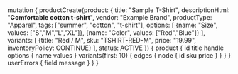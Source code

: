 # 
mutation {
  productCreate(product: {
    title: "Sample T-Shirt",
    descriptionHtml: "<strong>Comfortable cotton t‑shirt</strong>",
    vendor: "Example Brand",
    productType: "Apparel",
    tags: ["summer", "cotton", "t-shirt"],
    options: [
      {name: "Size", values: ["S","M","L","XL"]},
      {name: "Color", values: ["Red","Blue"]}
    ],
    variants: [
      {title: "Red / M", sku: "TSHIRT-RED-M", price: "19.99", inventoryPolicy: CONTINUE}
    ],
    status: ACTIVE
  }) {
    product {
      id
      title
      handle
      options {
        name
        values
      }
      variants(first: 10) {
        edges {
          node {
            id
            sku
            price
          }
        }
      }
    }
    userErrors {
      field
      message
    }
  }
}